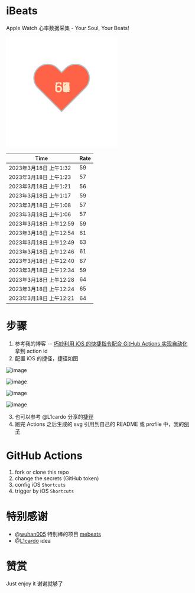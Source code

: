 # iBeats
Apple Watch 心率数据采集 - Your Soul, Your Beats!

![](./files/heart.svg)

<!--START_SECTION:my_heart_rate-->
| Time | Rate | 
 | ---- | ---- | 
| 2023年3月18日 上午1:32 | 59 |
| 2023年3月18日 上午1:23 | 57 |
| 2023年3月18日 上午1:21 | 56 |
| 2023年3月18日 上午1:17 | 59 |
| 2023年3月18日 上午1:08 | 57 |
| 2023年3月18日 上午1:06 | 57 |
| 2023年3月18日 上午12:59 | 59 |
| 2023年3月18日 上午12:54 | 61 |
| 2023年3月18日 上午12:49 | 63 |
| 2023年3月18日 上午12:46 | 61 |
| 2023年3月18日 上午12:40 | 67 |
| 2023年3月18日 上午12:34 | 59 |
| 2023年3月18日 上午12:28 | 64 |
| 2023年3月18日 上午12:24 | 65 |
| 2023年3月18日 上午12:21 | 64 |

<!--END_SECTION:my_heart_rate-->

# 步骤
1. 参考我的博客 -- [巧妙利用 iOS 的快捷指令配合 GitHub Actions 实现自动化](https://github.com/yihong0618/gitblog/issues/198) 拿到 action id
2. 配置 iOS 的捷径，捷径如图

![image](https://user-images.githubusercontent.com/15976103/122154218-0db0b480-ce97-11eb-93bb-5aec07c558dc.png)

![image](https://user-images.githubusercontent.com/15976103/122154236-186b4980-ce97-11eb-8e4b-70551a0391ae.png)

![image](https://user-images.githubusercontent.com/15976103/122154268-2d47dd00-ce97-11eb-902e-3acf292265a9.png)

![image](https://user-images.githubusercontent.com/15976103/122174055-fa144680-ceb4-11eb-9be2-3eb83cd516f7.png)

3. 也可以参考 @L1cardo 分享的[捷径](https://www.icloud.com/shortcuts/6ab6047b459c41ad822ad6b94b1c03d4)
4. 跑完 Actions 之后生成的 svg 引用到自己的 README 或 profile 中，我的[例子](https://github.com/yihong0618) 

# GitHub Actions

1. fork or clone this repo
2. change the secrets (GitHub token)
3. config iOS `Shortcuts` 
4. trigger by iOS `Shortcuts`

# 特别感谢
- @[wuhan005](https://github.com/wuhan005) 特别棒的项目 [mebeats](https://github.com/wuhan005/mebeats)
- @[L1cardo](https://github.com/L1cardo) idea

# 赞赏
Just enjoy it
谢谢就够了
